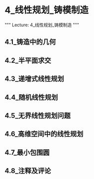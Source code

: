 # 4_线性规划_铸模制造
"""
Lecture: 4_线性规划_铸模制造
"""
## 4.1_铸造中的几何
## 4.2_半平面求交
## 4.3_递增式线性规划
## 4.4_随机线性规划
## 4.5_无界线性规划问题
## 4.6_高维空间中的线性规划
## 4.7_最小包围圆
## 4.8_注释及评论
